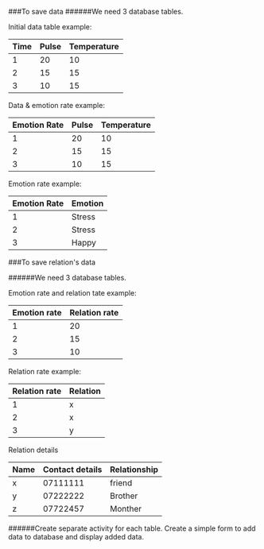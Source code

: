 ###To save data
######We need 3 database tables.

Initial data table
example:
  
| Time          | Pulse         |Temperature   |
| ------------- | ------------- |------------- |
| 1             | 20            |10             |
| 2             | 15            |15            |
| 3             | 10            |15            |


Data & emotion rate
example:
  
| Emotion Rate  | Pulse         |Temperature   |
| ------------- | ------------- |------------- |
| 1             | 20            |10             |
| 2             | 15            |15            |
| 3             | 10            |15            |

Emotion rate
example:

| Emotion Rate  | Emotion       |
| ------------- | ------------- |
| 1             | Stress        |
| 2             | Stress        |
| 3             | Happy         |



###To save relation's data

######We need 3 database tables.

Emotion rate and relation tate
example:
  
| Emotion rate  | Relation rate |
| ------------- | ------------- |
| 1             | 20            |
| 2             | 15            |
| 3             | 10            |


Relation rate
example:
  
| Relation rate | Relation      |
| ------------- | ------------- |
| 1             | x            |
| 2             | x            |
| 3             | y            |

Relation details

| Name          | Contact details |Relationship   |
| ------------- | ------------- |------------- |
| x             | 07111111      |friend             |
| y             | 07222222      |Brother            |
| z             | 07722457      |Monther            |

######Create separate activity for each table.
Create a simple form to add data to database and display added data.
